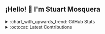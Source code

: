 ## ¡Hello! :wave: I'm Stuart Mosquera

<details>
  <summary>:chart_with_upwards_trend: GitHub Stats</summary>
  <br>

![StuartMosquera's Stats](https://github-readme-stats.vercel.app/api?username=StuartMosquera&theme=dark&show_icons=true&hide_border=false&count_private=true)

![StuartMosquera's Top Languages](https://github-readme-stats.vercel.app/api/top-langs/?username=StuartMosquera&theme=dark&show_icons=true&hide_border=false&layout=compact)
</details>

<details>
  <summary>:octocat: Latest Contributions</summary>

<!-- CONTRIBUTIONS:START -->
<!-- CONTRIBUTIONS:END -->
</details>
